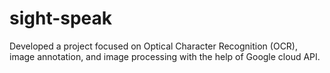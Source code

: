 # sight-speak
Developed a project focused on Optical Character Recognition (OCR), image annotation, and image processing with the help of Google cloud API. 
